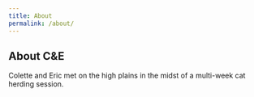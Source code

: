 ```yaml
---
title: About
permalink: /about/
---
```


## About C&E

Colette and Eric met on the high plains in the midst of a multi-week cat herding session.
